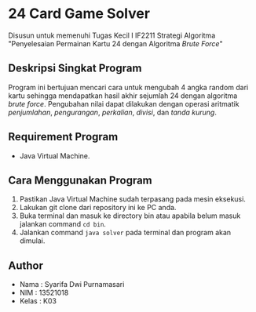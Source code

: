 # 24 Card Game Solver
Disusun untuk memenuhi Tugas Kecil I IF2211 Strategi Algoritma "Penyelesaian Permainan Kartu 24 dengan Algoritma *Brute Force*"

## Deskripsi Singkat Program
Program ini bertujuan mencari cara untuk mengubah 4 angka random dari kartu sehingga mendapatkan hasil akhir sejumlah 24 dengan algoritma *brute force*. Pengubahan nilai dapat dilakukan dengan operasi aritmatik *penjumlahan*, *pengurangan*, *perkalian*, *divisi*, dan *tanda kurung*.

## Requirement Program
* Java Virtual Machine.

## Cara Menggunakan Program
1. Pastikan Java Virtual Machine sudah terpasang pada mesin eksekusi.
2. Lakukan git clone dari repository ini ke PC anda.
3. Buka terminal dan masuk ke directory bin atau apabila belum masuk jalankan command `cd bin`.
4. Jalankan command `java solver` pada terminal dan program akan dimulai.

## Author
* Nama    : Syarifa Dwi Purnamasari
* NIM     : 13521018
* Kelas   : K03